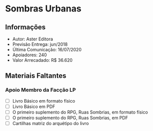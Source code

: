 # Sombras Urbanas

## Informações

* Autor: Aster Editora
* Previsão Entrega: jun/2018
* Última Comunicação: 16/07/2020
* Apoiadores: 240
* Valor Arrecadado: R$ 36.620

## Materiais Faltantes

### Apoio Membro da Facção LP

- [ ] Livro Básico em formato físico
- [ ] Livro Básico em PDF
- [ ] O primeiro suplemento do RPG, Ruas Sombrias, em formato físico
- [ ] O primeiro suplemento do RPG, Ruas Sombrias, em PDF
- [ ] Cartilhas matriz do arquétipo do livro